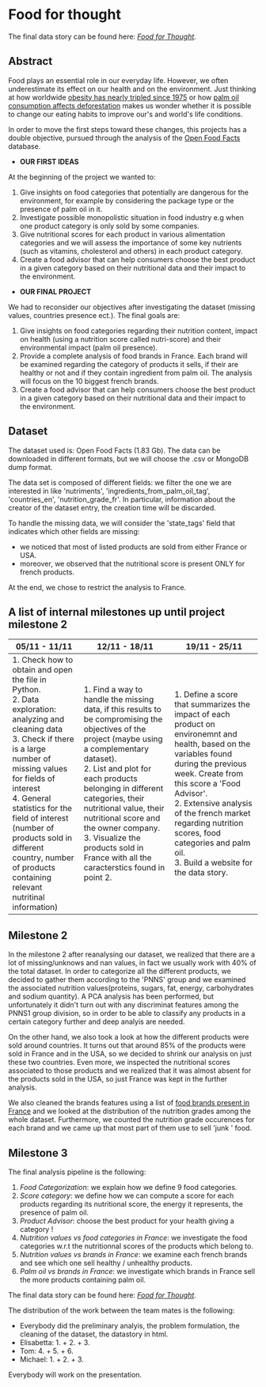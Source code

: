 # Food for thought

The final data story can be found here: [_Food for Thought_](https://elisabettaaa.github.io/).
## Abstract
Food plays an essential role in our everyday life. However, we often underestimate its effect on our health and on the environment.
Just thinking at how worldwide [obesity has nearly tripled since 1975](http://www.who.int/news-room/fact-sheets/detail/obesity-and-overweight) or how [palm oil consumption affects deforestation](https://www.independent.co.uk/life-style/palm-oil-health-impact-environment-animals-deforestation-heart-a8505521.html) makes us wonder whether it is possible to change our eating habits to improve our's and world's life conditions. 

In order to move the first steps toward these changes, this projects has a double objective, pursued through the analysis of the [Open Food Facts](https://world.openfoodfacts.org/) database. 

 - **OUR FIRST IDEAS** 
 
 At the beginning of the project we wanted to:
 1. Give insights on food categories that potentially are dangerous for the environment, for example by considering the package type or the presence of palm oil in it.
 2. Investigate possible monopolistic situation in food industry e.g when one product category is only sold by some companies.
 3. Give nutritional scores for each product in various alimentation categories and we will assess the importance of some key nutrients (such as vitamins, cholesterol and others) in each product category.
 4. Create a food advisor that can help consumers choose the best product in a given category based on their nutritional data and their impact to the environment. 

 - **OUR FINAL PROJECT** 
 
 We had to reconsider our objectives after investigating the dataset (missing values, countries presence ect.). The final goals are:
1. Give insights on food categories regarding their nutrition content, impact on health (using a nutrition score called nutri-score) and their environmental impact (palm oil presence).
2. Provide a complete analysis of food brands in France. Each brand will be examined regarding the category of products it sells, if their are healthy or not and if they contain ingredient from palm oil. The analysis will focus on the 10 biggest french brands.
3. Create a food advisor that can help consumers choose the best product in a given category based on their nutritional data and their impact to the environment. 

## Dataset
The dataset used is: Open Food Facts (1.83 Gb).
The data can be downloaded in different formats, but we will choose the .csv or MongoDB dump format.

The data set is composed of different fields: we filter the one we are interested in like 'nutriments', 'ingredients_from_palm_oil_tag', 'countries_en', 'nutrition_grade_fr'. In particular, information about the creator of the dataset entry, the creation time will be discarded.

To handle the missing data, we will consider the 'state_tags' field that indicates which other fields are missing:
- we noticed that most of listed products are sold from either France or USA. 
- moreover, we observed that the nutritional score is present ONLY for french products.

At the end, we chose to restrict the analysis to France. 

## A list of internal milestones up until project milestone 2
| 05/11 - 11/11                                                                                                                                                                                                                                                                                                                                                    | 12/11 - 18/11                                                                                                                                                                                                                                                                                                                                                                                                                                  | 19/11 - 25/11                                                                                                                                                                                                                         |
|------------------------------------------------------------------------------------------------------------------------------------------------------------------------------------------------------------------------------------------------------------------------------------------------------------------------------------------------------------------|------------------------------------------------------------------------------------------------------------------------------------------------------------------------------------------------------------------------------------------------------------------------------------------------------------------------------------------------------------------------------------------------------------------------------------------------|---------------------------------------------------------------------------------------------------------------------------------------------------------------------------------------------------------------------------------------|
| 1. Check how to obtain and open the file in Python. <br/> 2. Data exploration: analyzing and cleaning data <br/> 3. Check if there is a large number of missing values for fields of interest <br/> 4. General statistics for the field of interest <br/> (number of products sold in different country,  number of products containing relevant nutritinal information) | 1. Find a way to handle the missing data,  if this results to be compromising the objectives of the project (maybe using a complementary dataset). <br/> 2. List and plot for each products belonging in different categories, their nutritional value, their nutritional score and the owner company.<br/> 3. Visualize the products sold in France with all the caracterstics found in point 2. | 1. Define a score that summarizes the impact of each product on environemnt and health,  based on the variables found during the previous week. Create from this score a 'Food Advisor'.<br/> 2. Extensive analysis of the french market regarding nutrition scores, food categories and palm oil. <br/> 3. Build a website for the data story.|

## Milestone 2

In the milestone 2 after reanalysing our dataset, we realized that there are a lot of missing/unknows and nan values, in fact we usually work with 40% of the total dataset.
In order to categorize all the different products, we decided to gather them according to the 'PNNS' group and we examined the associated nutrition values(proteins, sugars, fat, energy, carbohydrates and sodium quantity).
A PCA analysis has been performed, but unfortunately it didn't turn out with any discriminat features among the PNNS1 group division, so in order to be able to classify any products in a certain category further and deep analyis are needed.

On the other hand, we also took a look at how the different products were sold around countries. It turns out that around 85% of the products were sold in France and in the USA, so we decided to shrink our analysis on just these two countries.
Even more, we inspected the nutritional scores associated to those products and we realized that it was almost absent for the products sold in the USA, so just France was kept in the further analysis.

We also cleaned the brands features using a list of [food brands present in France](https://www.frenchclick.co.uk/t-Brands.aspx) and we looked at the distribution of the nutrition grades among the whole dataset.
Furthermore, we counted the nutrition grade occurences for each brand and we came up that most part of them use to sell 'junk ' food.

## Milestone 3

The final analysis pipeline is the following: 

1. _Food Categorization_: we explain how we define 9 food categories.
2. _Score category_: we define how we can compute a score for each products regarding its nutritional score, the energy it represents, the presence of palm oil.
3. _Product Advisor_: choose the best product for your health giving a category ! 
4. _Nutrition values vs food categories in France_: we investigate the food categories w.r.t the nutritionnal scores of the products which belong to.
5. _Nutrition values vs brands in France_: we examine each french brands and see which one sell healthy / unhealthy products.
6. _Palm oil vs brands in France_: we investigate which brands in France sell the more products containing palm oil. 

The final data story can be found here: [_Food for Thought_](https://elisabettaaa.github.io/).

The distribution of the work between the team mates is the following:
 - Everybody did the preliminary analyis, the problem formulation, the cleaning of the dataset,  the datastory in html.
 - Elisabetta: 1. + 2. + 3.
 - Tom:        4. + 5. + 6.
 - Michael:    1. + 2. + 3.

Everybody will work on the presentation.
